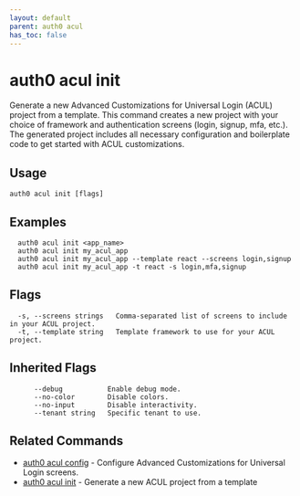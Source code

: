 ```yaml
---
layout: default
parent: auth0 acul
has_toc: false
---
```

# auth0 acul init

Generate a new Advanced Customizations for Universal Login (ACUL) project from a template.
This command creates a new project with your choice of framework and authentication screens (login, signup, mfa, etc.). 
The generated project includes all necessary configuration and boilerplate code to get started with ACUL customizations.

## Usage
```
auth0 acul init [flags]
```

## Examples

```
  auth0 acul init <app_name>
  auth0 acul init my_acul_app
  auth0 acul init my_acul_app --template react --screens login,signup
  auth0 acul init my_acul_app -t react -s login,mfa,signup
```


## Flags

```
  -s, --screens strings   Comma-separated list of screens to include in your ACUL project.
  -t, --template string   Template framework to use for your ACUL project.
```


## Inherited Flags

```
      --debug           Enable debug mode.
      --no-color        Disable colors.
      --no-input        Disable interactivity.
      --tenant string   Specific tenant to use.
```


## Related Commands

- [auth0 acul config](auth0_acul_config.md) - Configure Advanced Customizations for Universal Login screens.
- [auth0 acul init](auth0_acul_init.md) - Generate a new ACUL project from a template


